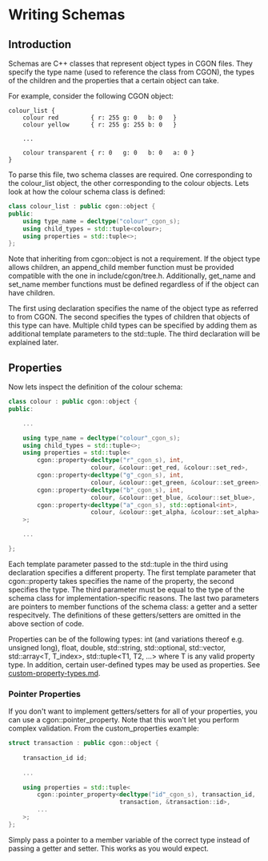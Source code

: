 # Writing Schemas

## Introduction

Schemas are C++ classes that represent object types in CGON files. They specify the type name (used to reference the class from CGON), the types of the children and the properties that a certain object can take.

For example, consider the following CGON object:

```cgon
colour_list {
	colour red         { r: 255 g: 0   b: 0   }
	colour yellow      { r: 255 g: 255 b: 0   }
	
	...

	colour transparent { r: 0   g: 0   b: 0   a: 0 }
}
```

To parse this file, two schema classes are required. One corresponding to the colour_list object, the other corresponding to the colour objects. Lets look at how the colour schema class is defined:

```cpp
class colour_list : public cgon::object {
public:
	using type_name = decltype("colour"_cgon_s);
	using child_types = std::tuple<colour>;
	using properties = std::tuple<>;
};
```

Note that inheriting from cgon::object is not a requirement. If the object type allows children, an append_child member function must be provided compatible with the one in include/cgon/tree.h. Additionally, get_name and set_name member functions must be defined regardless of if the object can have children.

The first using declaration specifies the name of the object type as referred to from CGON. The second specifies the types of children that objects of this type can have. Multiple child types can be specified by adding them as additional template parameters to the std::tuple. The third declaration will be explained later.

## Properties

Now lets inspect the definition of the colour schema:

```cpp
class colour : public cgon::object {
public:

	...

	using type_name = decltype("colour"_cgon_s);
	using child_types = std::tuple<>;
	using properties = std::tuple<
		cgon::property<decltype("r"_cgon_s), int,
		               colour, &colour::get_red, &colour::set_red>,
		cgon::property<decltype("g"_cgon_s), int,
		               colour, &colour::get_green, &colour::set_green>,
		cgon::property<decltype("b"_cgon_s), int,
		               colour, &colour::get_blue, &colour::set_blue>,
		cgon::property<decltype("a"_cgon_s), std::optional<int>,
		               colour, &colour::get_alpha, &colour::set_alpha>
	>;

	...

};
```

Each template parameter passed to the std::tuple in the third using declaration specifies a different property. The first template parameter that cgon::property takes specifies the name of the property, the second specifies the type. The third parameter must be equal to the type of the schema class for implementation-specific reasons. The last two parameters are pointers to member functions of the schema class: a getter and a setter respecitvely. The definitions of these getters/setters are omitted in the above section of code.

Properties can be of the following types: int (and variations thereof e.g. unsigned long), float, double, std::string, std::optional<T>, std::vector<T>, std::array<T, T_index>, std::tuple<T1, T2, ...> where T is any valid property type. In addition, certain user-defined types may be used as properties. See [custom-property-types.md](custom-property-types.md).

### Pointer Properties

If you don't want to implement getters/setters for all of your properties, you can use a cgon::pointer_property. Note that this won't let you perform complex validation. From the custom_properties example:

```cpp
struct transaction : public cgon::object {
	
	transaction_id id;
	
	...

	using properties = std::tuple<
		cgon::pointer_property<decltype("id"_cgon_s), transaction_id,
		                       transaction, &transaction::id>,
		...
	>;
};
```

Simply pass a pointer to a member variable of the correct type instead of passing a getter and setter. This works as you would expect.
